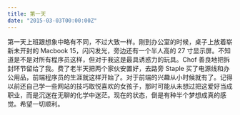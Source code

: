 ```yaml
---
title: 第一天
date: "2015-03-03T00:00:00Z"
---
```


第一天上班跟想象中略有不同，不过大致一样。刚到办公室的时候，桌子上放着崭新未开封的 Macbook 15，闪闪发光，旁边还有一个半人高的 27 寸显示屏。不知道是不是对所有程序员这样，但对于我这是最具诱惑力的玩具。Chof 善良地把拆封环节留给了我。费了老半天把两个家伙安置好，去路旁 Staple 买了电源线和办公用品，前端程序员的生涯就这样开始了。对于前端的兴趣从小时候就有了。记得以前还自己学一些网站的技巧取悦喜欢的女孩子，那时可能从未想过把这爱好当成职业，而是沉迷在无聊的化学中迷茫。现在的状态，倒是有种半个梦想成真的感觉。希望一切顺利。
